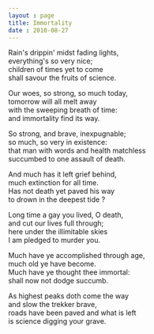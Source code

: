 ```yaml
---
layout : page
title: Immortality
date : 2010-08-27
---
```


Rain's drippin' midst fading lights,  
everything's so very nice;  
children of times yet to come  
shall savour the fruits of science.

Our woes, so strong, so much today,  
tomorrow will all melt away  
with the sweeping breath of time:  
and immortality find its way.

So strong, and brave, inexpugnable;  
so much, so very in existence:  
that man with words and health matchless  
succumbed to one assault of death.

And much has it left grief behind,  
much extinction for all time.  
Has not death yet paved his way  
to drown in the deepest tide ?

Long time a gay you lived, O death,  
and cut our lives full through;  
here under the illimitable skies  
I am pledged to murder you.  

Much have ye accomplished through age,  
much old ye have become.  
Much have ye thought thee immortal:  
shall now not dodge succumb.  

As highest peaks doth come the way  
and slow the trekker brave,  
roads have been paved and what is left  
is science digging your grave.




